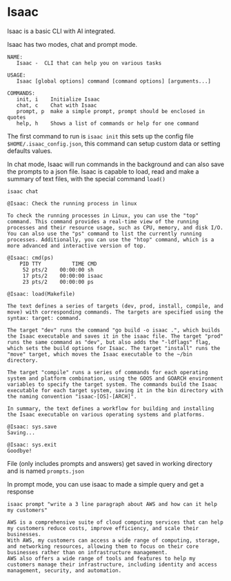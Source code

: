 # Isaac

Isaac is a basic CLI with AI integrated. 

Isaac has two modes, chat and prompt mode.

```
NAME:
   Isaac -  CLI that can help you on various tasks

USAGE:
   Isaac [global options] command [command options] [arguments...]

COMMANDS:
   init, i    Initialize Isaac
   chat, c    Chat with Isaac
   prompt, p  make a simple prompt, prompt should be enclosed in quotes
   help, h    Shows a list of commands or help for one command
```

The first command to run is `isaac init` this sets up the config file `$HOME/.isaac_config.json`, this command can setup custom data or setting defaults values.



In chat mode, Isaac will run commands in the background and can also save the prompts to a json file. Isaac is capable to load, read and make a summary of text files, with the special command `load()`
```
isaac chat

@Isaac: Check the running process in linux    

To check the running processes in Linux, you can use the "top" command. This command provides a real-time view of the running processes and their resource usage, such as CPU, memory, and disk I/O. You can also use the "ps" command to list the currently running processes. Additionally, you can use the "htop" command, which is a more advanced and interactive version of top.

@Isaac: cmd(ps)
    PID TTY          TIME CMD
     52 pts/2    00:00:00 sh
     17 pts/2    00:00:00 isaac
     23 pts/2    00:00:00 ps

@Isaac: load(Makefile)

The text defines a series of targets (dev, prod, install, compile, and move) with corresponding commands. The targets are specified using the syntax: target: command.

The target "dev" runs the command "go build -o isaac .", which builds the Isaac executable and saves it in the isaac file. The target "prod" runs the same command as "dev", but also adds the "-ldflags" flag, which sets the build options for Isaac. The target "install" runs the "move" target, which moves the Isaac executable to the ~/bin directory.

The target "compile" runs a series of commands for each operating system and platform combination, using the GOOS and GOARCH environment variables to specify the target system. The commands build the Isaac executable for each target system, saving it in the bin directory with the naming convention "isaac-[OS]-[ARCH]".

In summary, the text defines a workflow for building and installing the Isaac executable on various operating systems and platforms.

@Isaac: sys.save
Saving...

@Isaac: sys.exit
Goodbye!

```

File (only includes prompts and answers) get saved in working directory and is named `prompts.json`

In prompt mode, you can use isaac to made a simple query and get a response

```
isaac prompt "write a 3 line paragraph about AWS and how can it help my customers"

AWS is a comprehensive suite of cloud computing services that can help my customers reduce costs, improve efficiency, and scale their businesses. 
With AWS, my customers can access a wide range of computing, storage, and networking resources, allowing them to focus on their core businesses rather than on infrastructure management. 
AWS also offers a wide range of tools and features to help my customers manage their infrastructure, including identity and access management, security, and automation.
```


